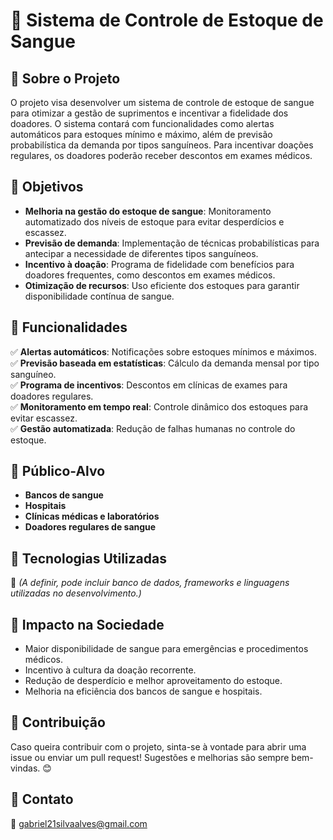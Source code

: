 # 📌 Sistema de Controle de Estoque de Sangue

## 📖 Sobre o Projeto
O projeto visa desenvolver um sistema de controle de estoque de sangue para otimizar a gestão de suprimentos e incentivar a fidelidade dos doadores. O sistema contará com funcionalidades como alertas automáticos para estoques mínimo e máximo, além de previsão probabilística da demanda por tipos sanguíneos. Para incentivar doações regulares, os doadores poderão receber descontos em exames médicos.

## 🎯 Objetivos
- **Melhoria na gestão do estoque de sangue**: Monitoramento automatizado dos níveis de estoque para evitar desperdícios e escassez.
- **Previsão de demanda**: Implementação de técnicas probabilísticas para antecipar a necessidade de diferentes tipos sanguíneos.
- **Incentivo à doação**: Programa de fidelidade com benefícios para doadores frequentes, como descontos em exames médicos.
- **Otimização de recursos**: Uso eficiente dos estoques para garantir disponibilidade contínua de sangue.

## 🚀 Funcionalidades
✅ **Alertas automáticos**: Notificações sobre estoques mínimos e máximos.<br>
✅ **Previsão baseada em estatísticas**: Cálculo da demanda mensal por tipo sanguíneo.<br>
✅ **Programa de incentivos**: Descontos em clínicas de exames para doadores regulares.<br>
✅ **Monitoramento em tempo real**: Controle dinâmico dos estoques para evitar escassez.<br>
✅ **Gestão automatizada**: Redução de falhas humanas no controle do estoque.<br>

## 🏥 Público-Alvo
- **Bancos de sangue**
- **Hospitais**
- **Clínicas médicas e laboratórios**
- **Doadores regulares de sangue**

## 🔧 Tecnologias Utilizadas
📌 *(A definir, pode incluir banco de dados, frameworks e linguagens utilizadas no desenvolvimento.)*

## 📌 Impacto na Sociedade
- Maior disponibilidade de sangue para emergências e procedimentos médicos.
- Incentivo à cultura da doação recorrente.
- Redução de desperdício e melhor aproveitamento do estoque.
- Melhoria na eficiência dos bancos de sangue e hospitais.

## 📌 Contribuição
Caso queira contribuir com o projeto, sinta-se à vontade para abrir uma issue ou enviar um pull request! Sugestões e melhorias são sempre bem-vindas. 😊

## 📩 Contato
📧 gabriel21silvaalves@gmail.com
